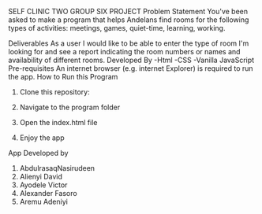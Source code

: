 SELF CLINIC TWO GROUP SIX PROJECT
Problem Statement
You've been asked to make a program that helps Andelans find rooms for the following types of activities: meetings, games, quiet-time, learning, working. 

Deliverables
As a user I would like to be able to enter the type of room I'm looking for and see a report indicating the room numbers or names and availability of different rooms.
Developed By
-Html
-CSS
-Vanilla JavaScript
Pre-requisites
An internet browser (e.g. internet Explorer) is required to run the app.
How to Run this Program
1.	Clone this repository:

2.	Navigate to the program folder

3.	Open the index.html file

4.	Enjoy the app

App Developed by
1.	AbdulrasaqNasirudeen
2.	Alienyi David
3.	Ayodele Victor
4.	Alexander Fasoro
5.	Aremu Adeniyi
